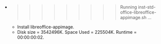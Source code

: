 * >>>>>>>>> Running inst-std-office-libreoffice-appimage.sh ...
  * Install libreoffice-appimage.
  * Disk size = 3542496K. Space Used = 225504K. Runtime = 00:00:00:02.
